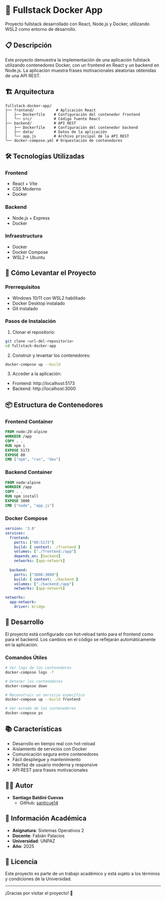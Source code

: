 # 🚀 Fullstack Docker App

Proyecto fullstack desarrollado con React, Node.js y Docker, utilizando WSL2 como entorno de desarrollo.

## 📋 Descripción

Este proyecto demuestra la implementación de una aplicación fullstack utilizando contenedores Docker, con un frontend en React y un backend en Node.js. La aplicación muestra frases motivacionales aleatorias obtenidas de una API REST.

## 🏗️ Arquitectura

```
fullstack-docker-app/
├── frontend/          # Aplicación React
│   ├── Dockerfile    # Configuración del contenedor frontend
│   └── src/          # Código fuente React
├── backend/          # API REST
│   ├── Dockerfile    # Configuración del contenedor backend
│   ├── data/         # Datos de la aplicación
│   └── app.js        # Archivo principal de la API REST
└── docker-compose.yml # Orquestación de contenedores
```

## 🛠️ Tecnologías Utilizadas

### Frontend
- React + Vite
- CSS Moderno
- Docker

### Backend
- Node.js + Express
- Docker

### Infraestructura
- Docker
- Docker Compose
- WSL2 + Ubuntu

## 🚀 Cómo Levantar el Proyecto

### Prerrequisitos
- Windows 10/11 con WSL2 habilitado
- Docker Desktop instalado
- Git instalado

### Pasos de Instalación

1. Clonar el repositorio:
```bash
git clone <url-del-repositorio>
cd fullstack-docker-app
```

2. Construir y levantar los contenedores:
```bash
docker-compose up --build
```

3. Acceder a la aplicación:
- Frontend: http://localhost:5173
- Backend: http://localhost:3000

## 📦 Estructura de Contenedores

### Frontend Container
```dockerfile
FROM node:20-alpine
WORKDIR /app
COPY . .
RUN npm i
EXPOSE 5173
EXPOSE 80
CMD ["npm", "run", "dev"]
```

### Backend Container
```dockerfile
FROM node:alpine
WORKDIR /app
COPY . .
RUN npm install
EXPOSE 3000
CMD ["node", "app.js"]
```

### Docker Compose
```yaml
version: '3.8'
services:
  frontend:
    ports: ["80:5173"]
    build: { context: ./frontend }
    volumes: ["./frontend:/app"]
    depends_on: [backend]
    networks: [app-network]
  
  backend:
    ports: ["3000:3000"]
    build: { context: ./backend }
    volumes: ["./backend:/app"]
    networks: [app-network]

networks:
  app-network:
    driver: bridge
```

## 🔄 Desarrollo

El proyecto está configurado con hot-reload tanto para el frontend como para el backend. Los cambios en el código se reflejarán automáticamente en la aplicación.

### Comandos Útiles

```bash
# Ver logs de los contenedores
docker-compose logs -f

# Detener los contenedores
docker-compose down

# Reconstruir un servicio específico
docker-compose up --build frontend

# Ver estado de los contenedores
docker-compose ps
```

## 📚 Características

- Desarrollo en tiempo real con hot-reload
- Aislamiento de servicios con Docker
- Comunicación segura entre contenedores
- Fácil despliegue y mantenimiento
- Interfaz de usuario moderna y responsive
- API REST para frases motivacionales

## 👨‍💻 Autor

- **Santiago Baldini Cuevas**
  - GitHub: [santicue14](https://github.com/santicue14)

## 📝 Información Académica

- **Asignatura**: Sistemas Operativos 2
- **Docente**: Fabián Palacios
- **Universidad**: UNPAZ
- **Año**: 2025

## 📄 Licencia

Este proyecto es parte de un trabajo académico y está sujeto a los términos y condiciones de la Universidad.

---

¡Gracias por visitar el proyecto! 🚀
